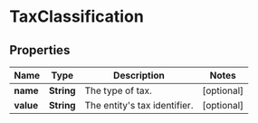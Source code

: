 
# TaxClassification

## Properties
Name | Type | Description | Notes
------------ | ------------- | ------------- | -------------
**name** | **String** | The type of tax. |  [optional]
**value** | **String** | The entity&#39;s tax identifier. |  [optional]



